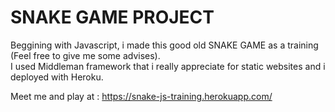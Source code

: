 # SNAKE GAME PROJECT


Beggining with Javascript, i made this good old SNAKE GAME as a training (Feel free to give me some advises).<br>
I used Middleman framework that i really appreciate for static websites and i deployed with Heroku. 

Meet me and play at : https://snake-js-training.herokuapp.com/
